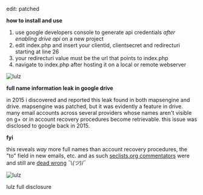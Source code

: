 edit: patched

**how to install and use**

1. use google developers console to generate api credentials *after enabling drive api* on a new project
2. edit index.php and insert your clientid, clientsecret and redirecturi starting at line 26
3. your redirecturi value must be the url that points to index.php
4. navigate to index.php after hosting it on a local or remote webserver

![lulz](https://i.imgur.com/nBBQdf3.png)

**full name information leak in google drive**

in 2015 i discovered and reported this leak found in both mapsengine and drive. mapsengine was patched, but it was evidently a feature in drive. many email accounts across several providers whose names aren't visible on g+ or in account recovery procedures become retrievable. this issue was disclosed to google back in 2015.

**fyi**

this reveals *way* more full names than account recovery procedures, the "to" field in new emails, etc. and as such [seclists.org commentators](https://seclists.org/fulldisclosure/2015/Jan/95) were and still are [dead wrong](https://youtu.be/gwpFaU7FwtQ?t=117) ¯\\_(ツ)_/¯

![lulz](https://i.imgur.com/RqXaPti.png)

lulz full disclosure

